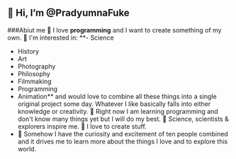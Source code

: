 ## 👋 Hi, I’m @PradyumnaFuke

###Abiut me
🧭 I love **programming** and I want to create something of my own.
🧠 I'm interested in:
**- Science
- History
- Art
- Photography
- Philosophy
- Filmmaking
- Programming
- Animation**
and would love to  combine all these things into a single original project some day.
Whatever I like basically falls into either  knowledge or creativity.
👾 Right now I am learning programming and don't know many things yet but I will do my best.
🚀 Science, scientists & explorers inspire me.
🤖 I love to create stuff.
- 🧭 Somehow I have the curiosity and excitement of ten people combined and it drives me to learn more about the things I love and to explore this world.
<!---
PradyumnaFuke/PradyumnaFuke is a ✨ special ✨ repository because its `README.md` (this file) appears on your GitHub profile.
You can click the Preview link to take a look at your changes.
--->
